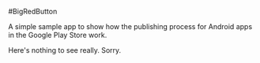 #BigRedButton

A simple sample app to show how the publishing process for Android apps in the Google Play Store work.

Here's nothing to see really. Sorry.